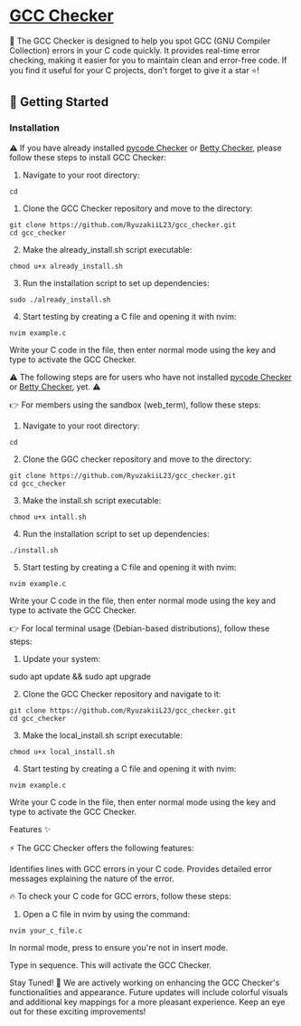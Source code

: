 
# [GCC Checker](https://github.com/RyuzakiiL23/GCC_checker)

📜 The GCC Checker is designed to help you spot GCC (GNU Compiler Collection) errors in your C code quickly. It provides real-time error checking, making it easier for you to maintain clean and error-free code. If you find it useful for your C projects, don't forget to give it a star ⭐!

## 🚀 Getting Started

### Installation

⚠️ If you have already installed [pycode Checker](https://github.com/RyuzakiiL23/pycode_checker/tree/main) or [Betty Checker](https://github.com/RyuzakiiL23/Betty_checker/tree/main), please follow these steps to install GCC Checker:

1. Navigate to your root directory:

```
cd
```

1. Clone the GCC Checker repository and move to the directory:
```
git clone https://github.com/RyuzakiiL23/gcc_checker.git
cd gcc_checker
```

2. Make the already_install.sh script executable:

```
chmod u+x already_install.sh
```

3. Run the installation script to set up dependencies:

```
sudo ./already_install.sh
```

4. Start testing by creating a C file and opening it with nvim:

```
nvim example.c
```

Write your C code in the file, then enter normal mode using the <Esc> key and type <Space> <g> <c> to activate the GCC Checker.

⚠️ The following steps are for users who have not installed  [pycode Checker](https://github.com/RyuzakiiL23/pycode_checker/tree/main) or [Betty Checker](https://github.com/RyuzakiiL23/Betty_checker/tree/main), yet. ⚠️ 

👉 For members using the sandbox (web_term), follow these steps:

1. Navigate to your root directory:

```
cd
```

2. Clone the GGC checker repository and move to the directory:

```
git clone https://github.com/RyuzakiiL23/gcc_checker.git
cd gcc_checker
```

3. Make the install.sh script executable:

```
chmod u+x intall.sh
```

4. Run the installation script to set up dependencies:

```
./install.sh
```

5. Start testing by creating a C file and opening it with nvim:

```
nvim example.c
```

Write your C code in the file, then enter normal mode using the <Esc> key and type <Space> <g> <c> to activate the GCC Checker.

👉 For local terminal usage (Debian-based distributions), follow these steps:

1. Update your system:

sudo apt update && sudo apt upgrade

2. Clone the GCC Checker repository and navigate to it:

```
git clone https://github.com/RyuzakiiL23/gcc_checker.git
cd gcc_checker
```

3. Make the local_install.sh script executable:

```
chmod u+x local_install.sh

```

4. Start testing by creating a C file and opening it with nvim:

```
nvim example.c
```

Write your C code in the file, then enter normal mode using the <Esc> key and type <Space> <g> <c> to activate the GCC Checker.

Features ✨

⚡️ The GCC Checker offers the following features:

Identifies lines with GCC errors in your C code.
Provides detailed error messages explaining the nature of the error.

🔥 To check your C code for GCC errors, follow these steps:

1. Open a C file in nvim by using the command:

```
nvim your_c_file.c
```

In normal mode, press <Esc> to ensure you're not in insert mode.

Type <Space> <g> <c> in sequence. This will activate the GCC Checker.

Stay Tuned!
🌟 We are actively working on enhancing the GCC Checker's functionalities and appearance. Future updates will include colorful visuals and additional key mappings for a more pleasant experience. Keep an eye out for these exciting improvements!
